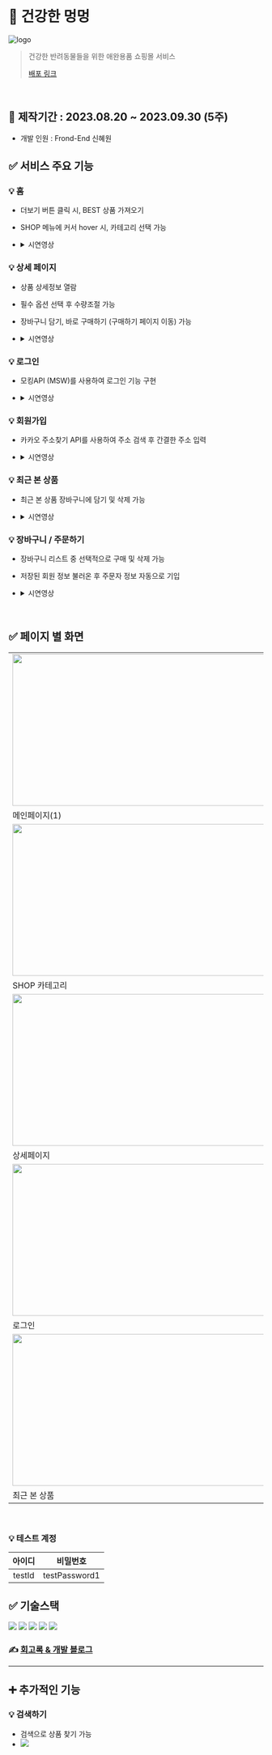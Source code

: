 # 🐶 건강한 멍멍
![logo](https://github.com/mimkong/meongmeong/assets/104357796/cbfac2df-7d32-4770-b6c1-b079b52b8b10)
> 건강한 반려동물들을 위한 애완용품 쇼핑몰 서비스
>
> [배포 링크](https://meongmeong.vercel.app/)
<br>

## 📅 제작기간 : 2023.08.20 ~ 2023.09.30 (5주)
- 개발 인원 : Frond-End 신혜원

## ✅ 서비스 주요 기능
### 💡 홈
- 더보기 버튼 클릭 시, BEST 상품 가져오기
- SHOP 메뉴에 커서 hover 시, 카테고리 선택 가능
- <details>
  <summary>시연영상</summary>
  
  <img src="https://github.com/mimkong/meongmeong/assets/104357796/6a714a66-9aa1-4989-92ff-69ad813c6a70">
  </details>

### 💡 상세 페이지
- 상품 상세정보 열람
- 필수 옵션 선택 후 수량조절 가능
- 장바구니 담기, 바로 구매하기 (구매하기 페이지 이동) 가능
- <details>
  <summary>시연영상</summary>
  
  <img src="https://github.com/mimkong/meongmeong/assets/104357796/e15d1667-c52d-4e2f-bc35-22b602c045f6">
  </details>

### 💡 로그인
- 모킹API (MSW)를 사용하여 로그인 기능 구현
- <details>
  <summary>시연영상</summary>
  
  <img src="https://github.com/mimkong/meongmeong/assets/104357796/486f3152-050e-4fb7-a279-ec7816491da4">
  </details>

### 💡 회원가입
- 카카오 주소찾기 API를 사용하여 주소 검색 후 간결한 주소 입력
- <details>
  <summary>시연영상</summary>
  
  <img src="https://github.com/mimkong/meongmeong/assets/104357796/4af688f9-e8d9-4c28-9be4-31e909820e59">
  </details>

### 💡 최근 본 상품
- 최근 본 상품 장바구니에 담기 및 삭제 가능
- <details>
  <summary>시연영상</summary>
  
  <img src="https://github.com/mimkong/meongmeong/assets/104357796/7e70986e-12c1-4fea-8636-529e62df35c5">
  </details>

### 💡 장바구니 / 주문하기
- 장바구니 리스트 중 선택적으로 구매 및 삭제 가능
- 저장된 회원 정보 불러온 후 주문자 정보 자동으로 기입
- <details>
  <summary>시연영상</summary>

  <img src="https://github.com/mimkong/meongmeong/assets/104357796/414aba2f-9100-478a-9dc9-1f442bb0c4fd">
</details>
<br>

## ✅ 페이지 별 화면

|||
|------|------|
|<img src="https://github.com/mimkong/meongmeong/assets/104357796/0ef347dd-7232-446f-81c0-662263fc5433"  width="500" height="300"/>|<img src="https://github.com/mimkong/meongmeong/assets/104357796/be734656-fbe5-409d-80d3-e52d97f01ebf"  width="500" height="300"/>|
|메인페이지(1)|메인페이지(2)|
|<img src="https://github.com/mimkong/meongmeong/assets/104357796/fa3e1fb9-6b93-481f-a25b-f8478999d56c"  width="500" height="300"/>|<img src="https://github.com/mimkong/meongmeong/assets/104357796/0ef347dd-7232-446f-81c0-662263fc5433"  width="500" height="300"/>|
|SHOP 카테고리|BEST|
|<img src="https://github.com/mimkong/meongmeong/assets/104357796/29e83d1c-3e5b-42a9-a797-6af3a68ba766"  width="500" height="300"/>|<img src="https://github.com/mimkong/meongmeong/assets/104357796/be734656-fbe5-409d-80d3-e52d97f01ebf"  width="500" height="300"/>|
|상세페이지|장바구니|
|<img src="https://github.com/mimkong/meongmeong/assets/104357796/0534376d-8d9a-421e-b87b-963ad758d478"  width="500" height="300"/>|<img src="https://github.com/mimkong/meongmeong/assets/104357796/22cca43d-96f6-4fd3-a165-13ca09123e8f"  width="500" height="300"/>|
|로그인|회원가입|
|<img src="https://github.com/mimkong/meongmeong/assets/104357796/ee4dcbfc-88df-48cf-bc94-912505069b8d"  width="500" height="300"/>|<img src="https://github.com/mimkong/meongmeong/assets/104357796/10a4deab-c348-452e-99e3-447b89bea2cf"  width="500" height="300"/>|
|최근 본 상품|결제하기|

<br>

### 💡 테스트 계정
|아이디|비밀번호|
|:---:|:---:|
|testId|testPassword1|


## ✅ 기술스택
<img src="https://img.shields.io/badge/html5-E34F26?style=for-the-badge&logo=html5&logoColor=white"> <img src="https://img.shields.io/badge/CSS-1572B6?style=for-the-badge&logo=CSS3&logoColor=white"> <img src="https://img.shields.io/badge/JavaScript-F7DF1E?style=for-the-badge&logo=JavaScript&logoColor=white"> <img src="https://img.shields.io/badge/React-61DAFB?style=for-the-badge&logo=React&logoColor=white"> <img src="https://img.shields.io/badge/Redux-764ABC?style=for-the-badge&logo=Redux&logoColor=white">

### ✍ [회고록 & 개발 블로그](https://velog.io/@x5foddl/%EA%B1%B4%EA%B0%95%ED%95%9C-%EB%A9%8D%EB%A9%8D-%EA%B0%9C%EC%9D%B8-%ED%94%84%EB%A1%9C%EC%A0%9D%ED%8A%B8-%ED%9A%8C%EA%B3%A0%EB%A1%9D)

---
## ➕ 추가적인 기능
### 💡 검색하기
- 검색으로 상품 찾기 가능
- <img src="https://github.com/mimkong/meongmeong/assets/104357796/08d4c0ec-8fb8-488a-84da-bb1a2e1b4a94" />

